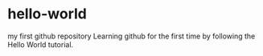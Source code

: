 # hello-world
my first github repository
Learning github for the first time by following the Hello World tutorial.
